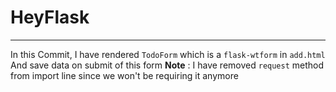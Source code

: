 # HeyFlask
---
In this Commit, I have rendered `TodoForm` which is a `flask-wtform` in `add.html`
And save data on submit of this form
**Note** : I have removed `request` method from import line since we won't be requiring it anymore
